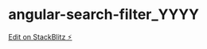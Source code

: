 # angular-search-filter_YYYY

[Edit on StackBlitz ⚡️](https://stackblitz.com/edit/angular-search-filter-z4udyu)